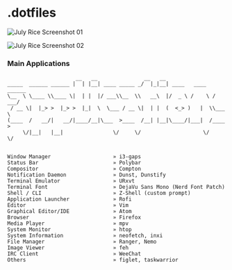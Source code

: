 # .dotfiles

![July Rice Screenshot 01](https://user-images.githubusercontent.com/28808441/43039687-01b5a094-8d33-11e8-98f1-e0a3c118dae4.png)

![July Rice Screenshot 02](https://user-images.githubusercontent.com/28808441/43039698-398bb260-8d33-11e8-917c-67add2de7ebf.png)

### Main Applications
```
                      __   __               __   __                      
_____  ______ ______ |  | |__| ____ _____ _/  |_|__| ____   ____   ______
\__  \ \____ \\____ \|  | |  |/ ___\\__  \\   __\  |/  _ \ /    \ /  ___/
 / __ \|  |_> >  |_> >  |_|  \  \___ / __ \|  | |  (  <_> )   |  \\___ \
(____  /   __/|   __/|____/__|\___  >____  /__| |__|\____/|___|  /____  >
     \/|__|   |__|                \/     \/                    \/     \/


Window Manager                    » i3-gaps
Status Bar                        » Polybar
Compositor                        » Compton
Notification Daemon               » Dunst, Dunstify
Terminal Emulator                 » URxvt
Terminal Font                     » DejaVu Sans Mono (Nerd Font Patch)
Shell / CLI                       » Z-Shell (custom prompt)
Application Launcher              » Rofi
Editor                            » Vim
Graphical Editor/IDE              » Atom
Browser                           » Firefox
Media Player                      » mpv
System Monitor                    » htop
System Information                » neofetch, inxi
File Manager                      » Ranger, Nemo
Image Viewer                      » feh
IRC Client                        » WeeChat
Others                            » figlet, taskwarrior
```

<!-- system info: neofetch, inxi -->
<!-- zsh theme/prompt: custom, terminal font: dejavu sans mono nerdfont,  -->

<!-- disclaimer about high resolution and install script -->
<!-- Keybinds -->
<!-- notes on functionality (ctrl-t) -->
<!-- credits section -->
